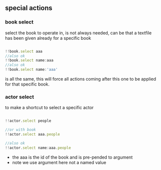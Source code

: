 
## special actions

### book select

select the book to operate in, is not always needed, can be that a textfile has been given already for a specific book

```js

!!book.select aaa
//also ok
!!book.select name:aaa
//also ok
!!book.select name:'aaa'
```

is all the same, this will force all actions coming after this one to be applied for that specific book.

### actor select

to make a shortcut to select a specific actor

```js

!!actor.select people

//or with book
!!actor.select aaa.people

//also ok
!!actor.select name:aaa.people

```

- the aaa is the id of the book and is pre-pended to argument
- note we use argument here not a named value

